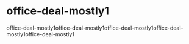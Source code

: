 # office-deal-mostly1
office-deal-mostly1office-deal-mostly1office-deal-mostly1office-deal-mostly1office-deal-mostly1
